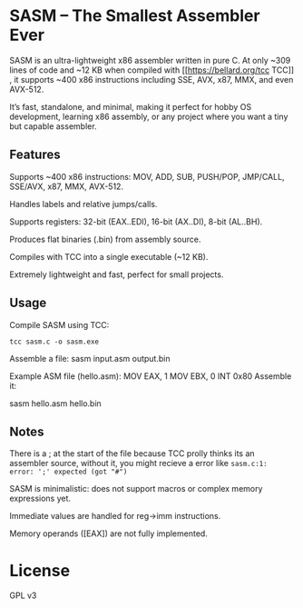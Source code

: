 # SASM – The Smallest Assembler Ever

SASM is an ultra-lightweight x86 assembler written in pure C. At only ~309 lines of code and ~12 KB when compiled with [[https://bellard.org/tcc TCC]]
, it supports ~400 x86 instructions including SSE, AVX, x87, MMX, and even AVX-512.

It’s fast, standalone, and minimal, making it perfect for hobby OS development, learning x86 assembly, or any project where you want a tiny but capable assembler.

## Features

Supports ~400 x86 instructions: MOV, ADD, SUB, PUSH/POP, JMP/CALL, SSE/AVX, x87, MMX, AVX-512.

Handles labels and relative jumps/calls.

Supports registers: 32-bit (EAX..EDI), 16-bit (AX..DI), 8-bit (AL..BH).

Produces flat binaries (.bin) from assembly source.

Compiles with TCC into a single executable (~12 KB).

Extremely lightweight and fast, perfect for small projects.

## Usage

Compile SASM using TCC:

```tcc sasm.c -o sasm.exe```


Assemble a file:
sasm input.asm output.bin

Example ASM file (hello.asm):
MOV EAX, 1
MOV EBX, 0
INT 0x80
Assemble it:

sasm hello.asm hello.bin

## Notes
There is a ; at the start of the file because TCC prolly thinks its an assembler source, without it, you might recieve a error like `sasm.c:1: error: ';' expected (got "#")`

SASM is minimalistic: does not support macros or complex memory expressions yet.

Immediate values are handled for reg→imm instructions.

Memory operands ([EAX]) are not fully implemented.

# License
GPL v3

